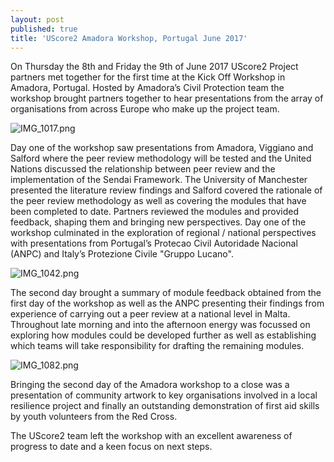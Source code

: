 ```yaml
---
layout: post
published: true
title: 'UScore2 Amadora Workshop, Portugal June 2017'
---
```

On Thursday the 8th and Friday the 9th of June 2017 UScore2 Project partners met together for the first time at the Kick Off Workshop in Amadora, Portugal. Hosted by Amadora’s Civil Protection team the workshop brought partners together to hear presentations from the array of organisations from across Europe who make up the project team.

![IMG_1017.png]({{site.baseurl}}/media/IMG_1017.png)

Day one of the workshop saw presentations from Amadora, Viggiano and Salford where the peer review methodology will be tested and the United Nations discussed the relationship between peer review and the implementation of the Sendai Framework. The University of Manchester presented the literature review findings and Salford covered the rationale of the peer review methodology as well as covering the modules that have been completed to date. Partners reviewed the modules and provided feedback, shaping them and bringing new perspectives. Day one of the workshop culminated in the exploration of regional / national perspectives with presentations from Portugal’s Protecao Civil Autoridade Nacional (ANPC) and Italy’s Protezione Civile "Gruppo Lucano".

![IMG_1042.png]({{site.baseurl}}/media/IMG_1042.png)

The second day brought a summary of module feedback obtained from the first day of the workshop as well as the ANPC presenting their findings from experience of carrying out a peer review at a national level in Malta. Throughout late morning and into the afternoon energy was focussed on exploring how modules could be developed further as well as establishing which teams will take responsibility for drafting the remaining modules.

![IMG_1082.png]({{site.baseurl}}/media/IMG_1082.png)

Bringing the second day of the Amadora workshop to a close was a presentation of community artwork to key organisations involved in a local resilience project and finally an outstanding demonstration of first aid skills by youth volunteers from the Red Cross.

The UScore2 team left the workshop with an excellent awareness of progress to date and a keen focus on next steps.

